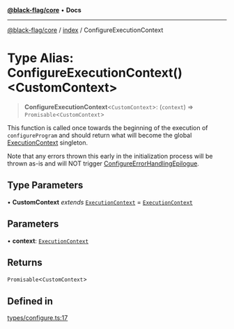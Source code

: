 [**@black-flag/core**](../../README.md) • **Docs**

***

[@black-flag/core](../../README.md) / [index](../README.md) / ConfigureExecutionContext

# Type Alias: ConfigureExecutionContext()\<CustomContext\>

> **ConfigureExecutionContext**\<`CustomContext`\>: (`context`) => `Promisable`\<`CustomContext`\>

This function is called once towards the beginning of the execution of
`configureProgram` and should return what will become the global
[ExecutionContext](../../util/type-aliases/ExecutionContext.md) singleton.

Note that any errors thrown this early in the initialization process will be
thrown as-is and will NOT trigger [ConfigureErrorHandlingEpilogue](ConfigureErrorHandlingEpilogue.md).

## Type Parameters

• **CustomContext** *extends* [`ExecutionContext`](../../util/type-aliases/ExecutionContext.md) = [`ExecutionContext`](../../util/type-aliases/ExecutionContext.md)

## Parameters

• **context**: [`ExecutionContext`](../../util/type-aliases/ExecutionContext.md)

## Returns

`Promisable`\<`CustomContext`\>

## Defined in

[types/configure.ts:17](https://github.com/Xunnamius/black-flag/blob/99e2b3aa8ebef83fdf414dda22ad11405c1907df/types/configure.ts#L17)
